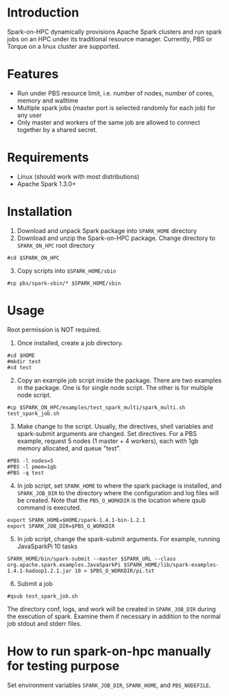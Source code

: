 # Introduction

Spark-on-HPC dynamically provisions Apache Spark clusters and run spark jobs on an HPC under its traditional resource manager. Currently, PBS or Torque on a linux cluster are supported. 

# Features
* Run under PBS resource limit, i.e. number of nodes, number of cores, memory and walltime
* Multiple spark jobs (master port is selected randomly for each job) for any user
* Only master and workers of the same job are allowed to connect together by a shared secret.

# Requirements
* Linux (should work with most distributions)
* Apache Spark 1.3.0+

# Installation
1. Download and unpack Spark package into `SPARK_HOME` directory
2. Download and unzip the Spark-on-HPC package. Change directory to `SPARK_ON_HPC` root directory
```
#cd $SPARK_ON_HPC
```
3. Copy scripts into `$SPARK_HOME/sbin`
```
#cp pbs/spark-sbin/* $SPARK_HOME/sbin
```

# Usage
Root permission is NOT required.

1. Once installed, create a job directory.
```
#cd $HOME
#mkdir test
#cd test
```
2. Copy an example job script inside the package. There are two examples in the package. One is for single node script. The other is for multiple node script.
```
#cp $SPARK_ON_HPC/examples/test_spark_multi/spark_multi.sh test_spark_job.sh
```
3. Make change to the script. Usually, the directives, shell variables and spark-submit arguments are changed. Set directives. For a PBS example, request 5 nodes (1 master + 4 workers), each with 1gb memory allocated, and queue "test".
```
#PBS -l nodes=5
#PBS -l pmem=1gb
#PBS -q test
```
4. In job script, set `SPARK_HOME` to where the spark package is installed, and `SPARK_JOB_DIR` to the directory where the configuration and log files will be created. Note that the `PBS_O_WORKDIR` is the location where qsub command is executed.
```
export SPARK_HOME=$HOME/spark-1.4.1-bin-1.2.1
export SPARK_JOB_DIR=$PBS_O_WORKDIR
```
5. In job script, change the spark-submit arguments. For example, running JavaSparkPi 10 tasks
```
SPARK_HOME/bin/spark-submit --master $SPARK_URL --class org.apache.spark.examples.JavaSparkPi $SPARK_HOME/lib/spark-examples-1.4.1-hadoop1.2.1.jar 10 > $PBS_O_WORKDIR/pi.txt
```
6. Submit a job
```
#qsub test_spark_job.sh
```
The directory conf, logs, and work will be created in `SPARK_JOB_DIR` during the execution of spark. Examine them if necessary in addition to the normal job stdout and stderr files.

# How to run spark-on-hpc manually for testing purpose
Set environment variables `SPARK_JOB_DIR`, `SPARK_HOME`, and `PBS_NODEFILE`.

